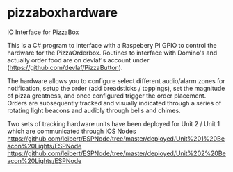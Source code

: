 # pizzaboxhardware
IO Interface for PizzaBox

This is a C# program to interface with a Raspebery PI GPIO to control the hardware for the PizzaOrderbox.
Routines to interface with Domino's and actually order food are on devlaf's account under (https://github.com/devlaf/PizzaButton).

The hardware allows you to configure select different audio/alarm zones for notification, setup the order (add breadsticks / toppings), set the magnitude of pizza greatness, and once configured trigger the order placement.
Orders are subsequently tracked and visually indicated through a series of rotating light beacons and audibly through bells and chimes.

Two sets of tracking hardware units have been deployed for Unit 2 / Unit 1 which are communicated through IOS Nodes
https://github.com/leibert/ESPNode/tree/master/deployed/Unit%201%20Beacon%20Lights/ESPNode
https://github.com/leibert/ESPNode/tree/master/deployed/Unit%202%20Beacon%20Lights/ESPNode
